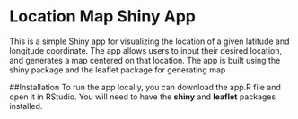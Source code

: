 # Location Map Shiny App
This is a simple Shiny app for visualizing the location of a given latitude and longitude coordinate.
The app allows users to input their desired location, and generates a map centered on that location. 
The app is built using the shiny package and the leaflet package for generating map

##Installation
To run the app locally, you can download the app.R file and open it in RStudio. 
You will need to have the **shiny** and **leaflet** packages installed.
